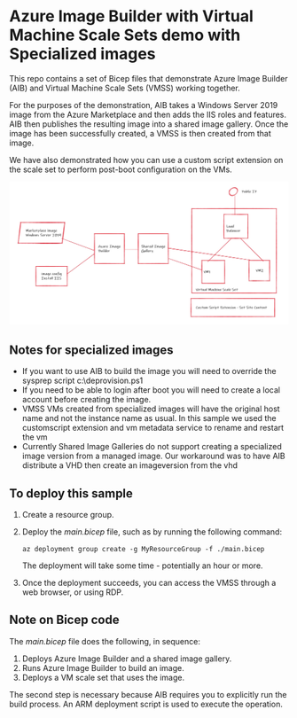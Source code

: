 # Azure Image Builder with Virtual Machine Scale Sets demo with  Specialized images

This repo contains a set of Bicep files that demonstrate Azure Image Builder (AIB) and Virtual Machine Scale Sets (VMSS) working together.

For the purposes of the demonstration, AIB takes a Windows Server 2019 image from the Azure Marketplace and then adds the IIS roles and features. AIB then publishes the resulting image into a shared image gallery. Once the image has been successfully created, a VMSS is then created from that image.

We have also demonstrated how you can use a custom script extension on the scale set to perform post-boot configuration on the VMs.

![Napkin architecture image](./napkinarch.jpg "Napkin architecture")

## Notes for specialized images
*  If you want to use AIB to build the image you will need to override the sysprep script c:\deprovision.ps1
* If you need to be able to login after boot you will need to create a local account before creating the image. 
*  VMSS VMs created from specialized images will have the original host name and not the instance name as usual. In this sample we used the customscript extension and vm metadata service to rename and restart the vm
* Currently Shared Image Galleries do not support creating a specialized image version from a managed image. Our workaround was to have AIB distribute a VHD then create an imageversion from the vhd

## To deploy this sample

1. Create a resource group.

1. Deploy the _main.bicep_ file, such as by running the following command:
   ```
   az deployment group create -g MyResourceGroup -f ./main.bicep
   ```

   The deployment will take some time - potentially an hour or more.

1. Once the deployment succeeds, you can access the VMSS through a web browser, or using RDP.

## Note on Bicep code

The _main.bicep_ file does the following, in sequence:

1. Deploys Azure Image Builder and a shared image gallery.
1. Runs Azure Image Builder to build an image.
1. Deploys a VM scale set that uses the image.

The second step is necessary because AIB requires you to explicitly run the build process. An ARM deployment script is used to execute the operation.

